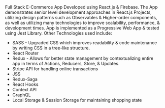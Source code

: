﻿Full Stack E-Commerce App Developed using React.js & Firebase.
The App demonstrates senior level development approaches in React.js Projects,
utilizing design patterns such as Observables & Higher-order components,
as well as utilizing many technologies to improve scalability, performance, & development times.
App is implemented as a Progressive Web App & tested using Jest Library.
Other Technologies used include:
- SASS - Upgraded CSS which improves readability & code maintenance by writing CSS in a tree-like structure.
- React Router
- Redux - Allows for better state management by contextualizing entire app in terms of Actions, Reducers, Store, & Updates.
- Stripe API for handling online transactions
- JSS
- Redux-Saga
- React Hooks
- Context API
- GraphQL
- Local Storage & Session Storage for maintaining shopping state